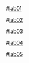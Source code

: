 #[lab01](https://github.com/nalinimohan/aiml-2024/blob/main/AIML_LAB_01.ipynb)

#[lab02](https://github.com/nalinimohan/aiml-2024/blob/main/Lab02_AIML_.ipynb)

#[lab03](https://github.com/nalinimohan/aiml-2024/blob/main/Lab3_AIML.ipynb)

#[lab04](https://github.com/nalinimohan/aiml-2024/blob/main/LAB_AIML_4.ipynb)

#[lab05](https://github.com/nalinimohan/aiml-2024/blob/main/Assignment_5.ipynb)
